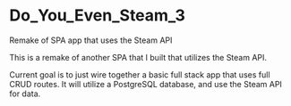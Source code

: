 # Do_You_Even_Steam_3
Remake of SPA app that uses the Steam API


This is a remake of another SPA that I built that utilizes the Steam API. 

Current goal is to just wire together a basic full stack app that uses full CRUD routes. It will utilize a PostgreSQL database, and use the Steam API for data.